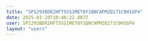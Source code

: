 ```yaml
---
title: "SP1293BDR2HFT5SS1MET8Y1QNCAPM2Q171C0H1GP4"
date: 2025-03-20T10:46:22.887Z
user: SP1293BDR2HFT5SS1MET8Y1QNCAPM2Q171C0H1GP4
layout: "users"
---
```

    